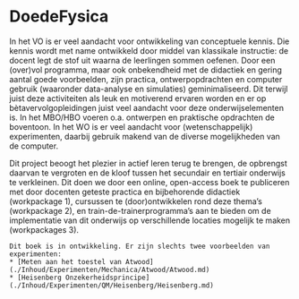 # DoedeFysica

In het VO is er veel aandacht voor ontwikkeling van conceptuele kennis. Die kennis wordt met name ontwikkeld door middel van klassikale instructie: de docent legt de stof uit waarna de leerlingen sommen oefenen. Door een (over)vol programma, maar ook onbekendheid met de didactiek en gering aantal goede voorbeelden, zijn practica, ontwerpopdrachten en computer gebruik (waaronder data-analyse en simulaties) geminimaliseerd. Dit terwijl juist deze activiteiten als leuk en motiverend ervaren worden en er op bètavervolgopleidingen juist veel aandacht voor deze onderwijselementen is. In het MBO/HBO voeren o.a. ontwerpen en praktische opdrachten de boventoon. In het WO is er veel aandacht voor (wetenschappelijk) experimenten, daarbij gebruik makend van de diverse mogelijkheden van de computer. 

Dit project beoogt het plezier in actief leren terug te brengen, de opbrengst daarvan te vergroten en de kloof tussen het secundair en tertiair onderwijs te verkleinen. Dit doen we door een online, open-access boek te publiceren met door docenten geteste practica en bijbehorende didactiek (workpackage 1), cursussen te (door)ontwikkelen rond deze thema’s (workpackage 2), en train-de-trainerprogramma’s aan te bieden om de implementatie van dit onderwijs op verschillende locaties mogelijk te maken (workpackages 3).

```{warning}
Dit boek is in ontwikkeling. Er zijn slechts twee voorbeelden van experimenten:
* [Meten aan het toestel van Atwood](./Inhoud/Experimenten/Mechanica/Atwood/Atwood.md)
* [Heisenberg Onzekerheidsprincipe](./Inhoud/Experimenten/QM/Heisenberg/Heisenberg.md)